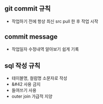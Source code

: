 ## git commit 규칙
 - 작업하기 전에 항상 최신 src pull 한 후 작업 시작

## commit message
 - 작업일자 수정내역 알아보기 쉽게 기록

## sql 작성 규칙
 - 테이블명, 컬럼명 소문자로 작성
 - &#42 사용 금지
 - 들여쓰기 사용
 - outer join 가급적 지양
